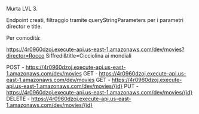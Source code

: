 Murta LVL 3.

Endpoint creati, filtraggio tramite queryStringParameters per i parametri director e title.

Per comodità:

https://4r0960dzoj.execute-api.us-east-1.amazonaws.com/dev/movies?director=Rocco Siffredi&title=Cicciolina ai mondiali

 POST - https://4r0960dzoj.execute-api.us-east-1.amazonaws.com/dev/movies
 GET - https://4r0960dzoj.execute-api.us-east-1.amazonaws.com/dev/movies
 GET - https://4r0960dzoj.execute-api.us-east-1.amazonaws.com/dev/movies/{id}
 PUT - https://4r0960dzoj.execute-api.us-east-1.amazonaws.com/dev/movies/{id}
 DELETE - https://4r0960dzoj.execute-api.us-east-1.amazonaws.com/dev/movies/{id}



